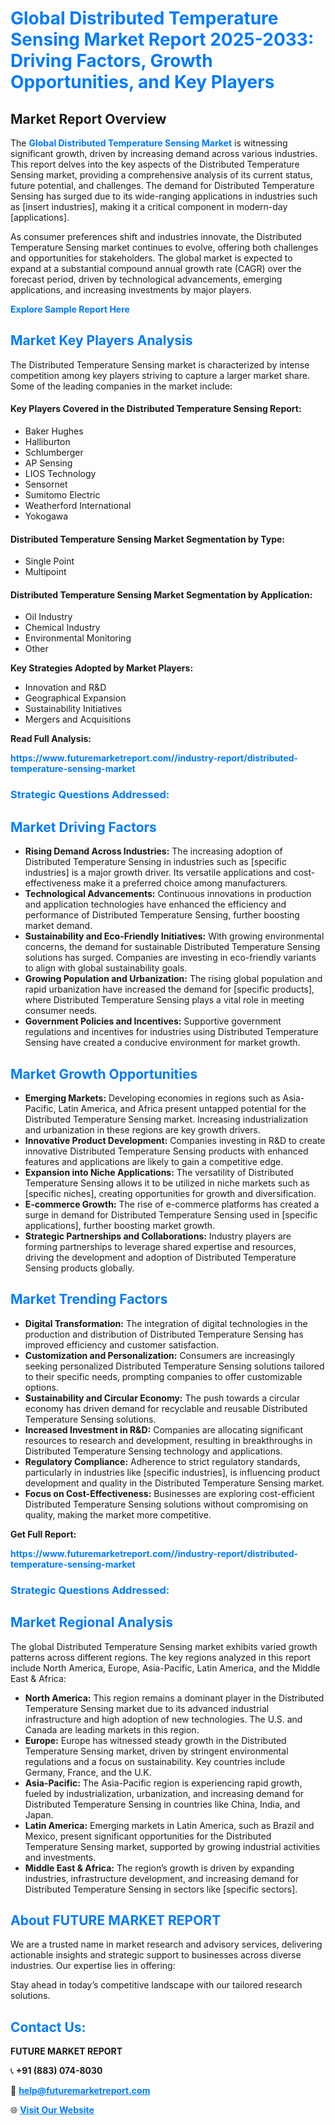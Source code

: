 <h1 style="color: #007BFF;">Global Distributed Temperature Sensing Market Report 2025-2033: Driving Factors, Growth Opportunities, and Key Players</h1>

<section id="overview">
<h2>Market Report Overview</h2>
<p>The <a href="https://www.futuremarketreport.com//industry-report/distributed-temperature-sensing-market" style="color: #007BFF; text-decoration: none;"><strong>Global Distributed Temperature Sensing Market</strong></a> is witnessing significant growth, driven by increasing demand across various industries. This report delves into the key aspects of the Distributed Temperature Sensing market, providing a comprehensive analysis of its current status, future potential, and challenges. The demand for Distributed Temperature Sensing has surged due to its wide-ranging applications in industries such as [insert industries], making it a critical component in modern-day [applications].</p>
<p>As consumer preferences shift and industries innovate, the Distributed Temperature Sensing market continues to evolve, offering both challenges and opportunities for stakeholders. The global market is expected to expand at a substantial compound annual growth rate (CAGR) over the forecast period, driven by technological advancements, emerging applications, and increasing investments by major players.</p>
</section>

<section id="overview">
<p><a href="https://www.futuremarketreport.com//request-sample/reportId=85519" style="color: #007BFF; text-decoration: none;"><strong>Explore Sample Report Here</strong></a></p>
</section>

<section id="key-players">
<h2 style="color: #007BFF;">Market Key Players Analysis</h2>
<p>The Distributed Temperature Sensing market is characterized by intense competition among key players striving to capture a larger market share. Some of the leading companies in the market include:</p>
<h4>Key Players Covered in the Distributed Temperature Sensing Report:</h4>
<ul><li>Baker Hughes</li><li>Halliburton</li><li>Schlumberger</li><li>AP Sensing</li><li>LIOS Technology</li><li>Sensornet</li><li>Sumitomo Electric</li><li>Weatherford International</li><li>Yokogawa</li></ul>
<h4>Distributed Temperature Sensing Market Segmentation by Type:</h4>
<ul><li>Single Point</li><li>Multipoint</li></ul>

<h4>Distributed Temperature Sensing Market Segmentation by Application:</h4>
<ul><li>Oil Industry</li><li>Chemical Industry</li><li>Environmental Monitoring</li><li>Other</li></ul>
<p><strong>Key Strategies Adopted by Market Players:</strong></p>
<ul>
<li>Innovation and R&D</li>
<li>Geographical Expansion</li>
<li>Sustainability Initiatives</li>
<li>Mergers and Acquisitions</li>
</ul>
</section>

<section>
<p><strong>Read Full Analysis: </strong></p><a href="https://www.futuremarketreport.com//industry-report/distributed-temperature-sensing-market" style="color: #007BFF; text-decoration: none;"><strong>https://www.futuremarketreport.com//industry-report/distributed-temperature-sensing-market</strong></a>
<h3 style="color: #007BFF;">Strategic Questions Addressed:</h3>
</section>

<section id="driving-factors">
<h2 style="color: #007BFF;">Market Driving Factors</h2>
<ul>
<li><strong>Rising Demand Across Industries:</strong> The increasing adoption of Distributed Temperature Sensing in industries such as [specific industries] is a major growth driver. Its versatile applications and cost-effectiveness make it a preferred choice among manufacturers.</li>
<li><strong>Technological Advancements:</strong> Continuous innovations in production and application technologies have enhanced the efficiency and performance of Distributed Temperature Sensing, further boosting market demand.</li>
<li><strong>Sustainability and Eco-Friendly Initiatives:</strong> With growing environmental concerns, the demand for sustainable Distributed Temperature Sensing solutions has surged. Companies are investing in eco-friendly variants to align with global sustainability goals.</li>
<li><strong>Growing Population and Urbanization:</strong> The rising global population and rapid urbanization have increased the demand for [specific products], where Distributed Temperature Sensing plays a vital role in meeting consumer needs.</li>
<li><strong>Government Policies and Incentives:</strong> Supportive government regulations and incentives for industries using Distributed Temperature Sensing have created a conducive environment for market growth.</li>
</ul>
</section>

<section id="growth-opportunities">
<h2 style="color: #007BFF;">Market Growth Opportunities</h2>
<ul>
<li><strong>Emerging Markets:</strong> Developing economies in regions such as Asia-Pacific, Latin America, and Africa present untapped potential for the Distributed Temperature Sensing market. Increasing industrialization and urbanization in these regions are key growth drivers.</li>
<li><strong>Innovative Product Development:</strong> Companies investing in R&D to create innovative Distributed Temperature Sensing products with enhanced features and applications are likely to gain a competitive edge.</li>
<li><strong>Expansion into Niche Applications:</strong> The versatility of Distributed Temperature Sensing allows it to be utilized in niche markets such as [specific niches], creating opportunities for growth and diversification.</li>
<li><strong>E-commerce Growth:</strong> The rise of e-commerce platforms has created a surge in demand for Distributed Temperature Sensing used in [specific applications], further boosting market growth.</li>
<li><strong>Strategic Partnerships and Collaborations:</strong> Industry players are forming partnerships to leverage shared expertise and resources, driving the development and adoption of Distributed Temperature Sensing products globally.</li>
</ul>
</section>

<section id="trending-factors">
<h2 style="color: #007BFF;">Market Trending Factors</h2>
<ul>
<li><strong>Digital Transformation:</strong> The integration of digital technologies in the production and distribution of Distributed Temperature Sensing has improved efficiency and customer satisfaction.</li>
<li><strong>Customization and Personalization:</strong> Consumers are increasingly seeking personalized Distributed Temperature Sensing solutions tailored to their specific needs, prompting companies to offer customizable options.</li>
<li><strong>Sustainability and Circular Economy:</strong> The push towards a circular economy has driven demand for recyclable and reusable Distributed Temperature Sensing solutions.</li>
<li><strong>Increased Investment in R&D:</strong> Companies are allocating significant resources to research and development, resulting in breakthroughs in Distributed Temperature Sensing technology and applications.</li>
<li><strong>Regulatory Compliance:</strong> Adherence to strict regulatory standards, particularly in industries like [specific industries], is influencing product development and quality in the Distributed Temperature Sensing market.</li>
<li><strong>Focus on Cost-Effectiveness:</strong> Businesses are exploring cost-efficient Distributed Temperature Sensing solutions without compromising on quality, making the market more competitive.</li>
</ul>
</section>

<section>
<p><strong>Get Full Report: </strong></p><a href="https://www.futuremarketreport.com//industry-report/distributed-temperature-sensing-market" style="color: #007BFF; text-decoration: none;"><strong>https://www.futuremarketreport.com//industry-report/distributed-temperature-sensing-market</strong></a>
<h3 style="color: #007BFF;">Strategic Questions Addressed:</h3>
</section>


<section id="regional-analysis">
<h2 style="color: #007BFF;">Market Regional Analysis</h2>
<p>The global Distributed Temperature Sensing market exhibits varied growth patterns across different regions. The key regions analyzed in this report include North America, Europe, Asia-Pacific, Latin America, and the Middle East & Africa:</p>
<ul>
<li><strong>North America:</strong> This region remains a dominant player in the Distributed Temperature Sensing market due to its advanced industrial infrastructure and high adoption of new technologies. The U.S. and Canada are leading markets in this region.</li>
<li><strong>Europe:</strong> Europe has witnessed steady growth in the Distributed Temperature Sensing market, driven by stringent environmental regulations and a focus on sustainability. Key countries include Germany, France, and the U.K.</li>
<li><strong>Asia-Pacific:</strong> The Asia-Pacific region is experiencing rapid growth, fueled by industrialization, urbanization, and increasing demand for Distributed Temperature Sensing in countries like China, India, and Japan.</li>
<li><strong>Latin America:</strong> Emerging markets in Latin America, such as Brazil and Mexico, present significant opportunities for the Distributed Temperature Sensing market, supported by growing industrial activities and investments.</li>
<li><strong>Middle East & Africa:</strong> The region’s growth is driven by expanding industries, infrastructure development, and increasing demand for Distributed Temperature Sensing in sectors like [specific sectors].</li>
</ul>
</section>

<footer>
<h2 style="color: #007BFF;">About FUTURE MARKET REPORT</h2>
<p>We are a trusted name in market research and advisory services, delivering actionable insights and strategic support to businesses across diverse industries. Our expertise lies in offering:</p>

<p>Stay ahead in today’s competitive landscape with our tailored research solutions.</p>

<h2 style="color: #007BFF;">Contact Us:</h2>
<p><strong>FUTURE MARKET REPORT</strong></p>
<p>📞 <strong>+91 (883) 074-8030</strong></p>
<p>📧 <strong><a href="mailto:help@futuremarketreport.com" style="color: #007BFF;">help@futuremarketreport.com</a></strong></p>
<p>🌐 <strong><a href="https://www.futuremarketreport.com/" style="color: #007BFF;">Visit Our Website</a></strong></p>
</footer>